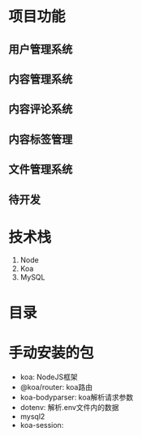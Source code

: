 # 项目功能
## 用户管理系统
## 内容管理系统
## 内容评论系统
## 内容标签管理
## 文件管理系统
## 待开发

# 技术栈
1. Node
2. Koa
3. MySQL

# 目录


# 手动安装的包
* koa: NodeJS框架
* @koa/router: koa路由
* koa-bodyparser: koa解析请求参数
* dotenv: 解析.env文件内的数据
* mysql2
* koa-session: